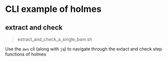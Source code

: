 # CLI example of holmes

## extract and check
> extract_and_check_a_single_bam.sh

Use the `aws` cli (along with `jq`) to navigate through the extact and check step functions of holmes
